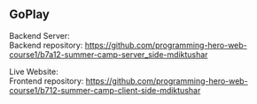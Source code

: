 <h2>GoPlay</h2>

Backend Server: 
<br/>
Backend repository: https://github.com/programming-hero-web-course1/b7a12-summer-camp-server_side-mdiktushar
<br/>

Live Website: 
<br/>
Frontend repository: https://github.com/programming-hero-web-course1/b712-summer-camp-client-side-mdiktushar
<br/>

